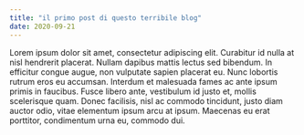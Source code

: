 ```yaml
---
title: "il primo post di questo terribile blog"
date: 2020-09-21
---
```

Lorem ipsum dolor sit amet, consectetur adipiscing elit. Curabitur id nulla at nisl hendrerit placerat. Nullam dapibus mattis lectus sed bibendum. In efficitur congue augue, non vulputate sapien placerat eu. Nunc lobortis rutrum eros eu accumsan. Interdum et malesuada fames ac ante ipsum primis in faucibus. Fusce libero ante, vestibulum id justo et, mollis scelerisque quam. Donec facilisis, nisl ac commodo tincidunt, justo diam auctor odio, vitae elementum ipsum arcu at ipsum. Maecenas eu erat porttitor, condimentum urna eu, commodo dui.
